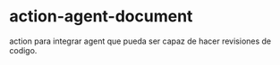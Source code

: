 # action-agent-document
action para integrar agent que pueda ser capaz de hacer revisiones de codigo.
